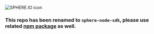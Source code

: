 ![SPHERE.IO icon](https://admin.sphere.io/assets/images/sphere_logo_rgb_long.png)

### This repo has been renamed to `sphere-node-sdk`, please use related [npm package](https://www.npmjs.org/package/sphere-node-sdk) as well.
